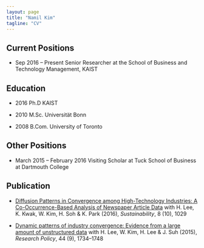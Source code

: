 ```yaml
---
layout: page
title: "Namil Kim"
tagline: "CV"
---
```



## Current Positions
* Sep 2016 – Present Senior Researcher at the School of Business and Technology Management, KAIST


## Education

* 2016    Ph.D KAIST

* 2010     M.Sc. Universität Bonn

* 2008     B.Com. University of Toronto


## Other Positions
* March 2015 – February 2016 Visiting Scholar at Tuck School of Business at Dartmouth College


## Publication

* [Diffusion Patterns in Convergence among High-Technology Industries: A Co-Occurrence-Based Analysis of Newspaper Article Data](http://www.mdpi.com/2071-1050/8/10/1029/htm) with H. Lee, K. Kwak, W. Kim, H. Soh & K. Park (2016), _Sustainability_, 8 (10), 1029

* [Dynamic patterns of industry convergence: Evidence from a large amount of unstructured data](http://www.sciencedirect.com/science/article/pii/S0048733315000220) with H. Lee, W. Kim, H. Lee & J. Suh (2015), _Research Policy_, 44 (9), 1734–1748
